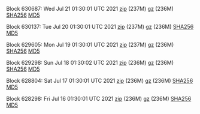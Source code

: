 Block 630687: Wed Jul 21 01:30:01 UTC 2021 [zip](https://files.01coin.io/mainnet/2021-07-21/bootstrap.dat.zip) (237M) [gz](https://files.01coin.io/mainnet/2021-07-21/bootstrap.dat.tar.gz) (236M) [SHA256](https://files.01coin.io/mainnet/2021-07-21/sha256.txt) [MD5](https://files.01coin.io/mainnet/2021-07-21/md5.txt)

Block 630137: Tue Jul 20 01:30:01 UTC 2021 [zip](https://files.01coin.io/mainnet/2021-07-20/bootstrap.dat.zip) (237M) [gz](https://files.01coin.io/mainnet/2021-07-20/bootstrap.dat.tar.gz) (236M) [SHA256](https://files.01coin.io/mainnet/2021-07-20/sha256.txt) [MD5](https://files.01coin.io/mainnet/2021-07-20/md5.txt)

Block 629605: Mon Jul 19 01:30:01 UTC 2021 [zip](https://files.01coin.io/mainnet/2021-07-19/bootstrap.dat.zip) (237M) [gz](https://files.01coin.io/mainnet/2021-07-19/bootstrap.dat.tar.gz) (236M) [SHA256](https://files.01coin.io/mainnet/2021-07-19/sha256.txt) [MD5](https://files.01coin.io/mainnet/2021-07-19/md5.txt)

Block 629298: Sun Jul 18 01:30:02 UTC 2021 [zip](https://files.01coin.io/mainnet/2021-07-18/bootstrap.dat.zip) (236M) [gz](https://files.01coin.io/mainnet/2021-07-18/bootstrap.dat.tar.gz) (236M) [SHA256](https://files.01coin.io/mainnet/2021-07-18/sha256.txt) [MD5](https://files.01coin.io/mainnet/2021-07-18/md5.txt)

Block 628804: Sat Jul 17 01:30:01 UTC 2021 [zip](https://files.01coin.io/mainnet/2021-07-17/bootstrap.dat.zip) (236M) [gz](https://files.01coin.io/mainnet/2021-07-17/bootstrap.dat.tar.gz) (236M) [SHA256](https://files.01coin.io/mainnet/2021-07-17/sha256.txt) [MD5](https://files.01coin.io/mainnet/2021-07-17/md5.txt)

Block 628298: Fri Jul 16 01:30:01 UTC 2021 [zip](https://files.01coin.io/mainnet/2021-07-16/bootstrap.dat.zip) (236M) [gz](https://files.01coin.io/mainnet/2021-07-16/bootstrap.dat.tar.gz) (236M) [SHA256](https://files.01coin.io/mainnet/2021-07-16/sha256.txt) [MD5](https://files.01coin.io/mainnet/2021-07-16/md5.txt)
